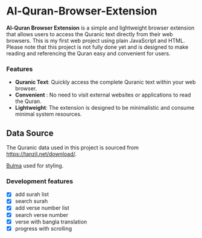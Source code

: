 # Al-Quran-Browser-Extension

**Al-Quran Browser Extension** is a simple and lightweight browser extension that allows users to access the Quranic text directly from their web browsers. This is my first web project using plain JavaScript and HTML. Please note that this project is not fully done yet and is designed to make reading and referencing the Quran easy and convenient for users.

### Features

- **Quranic Text**: Quickly access the complete Quranic text within your web browser.
- **Convenient** : No need to visit external websites or applications to read the Quran.
- **Lightweight**: The extension is designed to be minimalistic and consume minimal system resources.

## Data Source

The Quranic data used in this project is sourced from https://tanzil.net/download/.

[Bulma](https://bulma.io/) used for styling.

### Development features

- [x] add surah list
- [x] search surah
- [x] add verse number list
- [x] search verse number
- [x] verse with bangla translation
- [x] progress with scrolling
